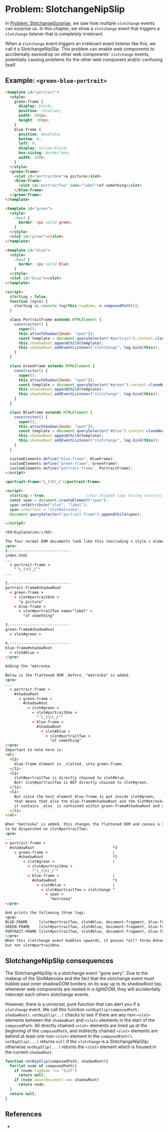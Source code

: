 # Problem: SlotchangeNipSlip

In [Problem: SlotchangeSurprise](7_Problem_SlotchangeSurprise), we saw how multiple `slotchange` 
events can surprise us. In this chapter, we show a `slotchange` event that triggers a `slotchange` 
listener that is *completely* irrelevant. 

When a `slotchange` event triggers an irrelevant event listener like this, we call it a
SlotchangeNipSlip. This problem can enable web components to accidentally eavesdrop 
on other web components' `slotchange` events, potentially causing problems for the other
web component and/or confusing itself.

## Example: `<green-blue-portrait>`

```html
<template id="portrait">
  <style>
    green-frame {
      display: block;
      position: relative;
      width: 300px;
      height: 300px;
    }
    blue-frame {
      position: absolute;
      bottom: 0;
      left: 0;
      display: inline-block;
      box-sizing: border-box;
      width: 100%;
    }
  </style>
  <green-frame>
    <slot id="portraitOne">a picture</slot>
    <blue-frame>
      <slot id="portraitTwo" name="label">of something</slot>
    </blue-frame>
  </green-frame>
</template>

<template id="green">
  <style>
    :host {
      border: 4px solid green;
    }
  </style>
  <slot id="green"></slot>
</template>

<template id="blue">
  <style>
    :host {
      border: 4px solid blue;
    }
  </style>
  <slot id="blue"></slot>
</template>

<script>
  startLog = false;
  function log(e) {
    startLog && console.log(this.tagName, e.composedPath());
  }

  class PortraitFrame extends HTMLElement {
    constructor() {
      super();
      this.attachShadow({mode: "open"});
      const template = document.querySelector("#portrait").content.cloneNode(true);
      this.shadowRoot.appendChild(template);
      this.shadowRoot.addEventListener("slotchange", log.bind(this));
    }
  }

  class GreenFrame extends HTMLElement {
    constructor() {
      super();
      this.attachShadow({mode: "open"});
      const template = document.querySelector("#green").content.cloneNode(true);
      this.shadowRoot.appendChild(template);
      this.shadowRoot.addEventListener("slotchange", log.bind(this));
    }
  }

  class BlueFrame extends HTMLElement {
    constructor() {
      super();
      this.attachShadow({mode: "open"});
      const template = document.querySelector("#blue").content.cloneNode(true);
      this.shadowRoot.appendChild(template);
      this.shadowRoot.addEventListener("slotchange", log.bind(this));
    }
  }

  customElements.define("blue-frame", BlueFrame);
  customElements.define("green-frame", GreenFrame);
  customElements.define("portrait-frame", PortraitFrame);
</script>

<portrait-frame>¯\_(ツ)_/¯</portrait-frame>

<script>
  startLog = true;                  //has skipped logs during construction, starts log here
  const span = document.createElement("span");
  span.setAttribute("slot", "label");
  span.innerText = "SlotMatroska";
  document.querySelector("portrait-frame").appendChild(span);

</script>

<h3>Explanation:</h3>

The four normal DOM documents look like this (excluding < style > elements):
<pre>
1.---------------------------
index.html
...
  < portrait-frame >
    "¯\_(ツ)_/¯"
...

2.---------------------------
portrait-frame#shadowRoot
  < green-frame >
    < slot#portraitOne >
      "a picture"
    < blue-frame >
      < slot#portraitTwo name="label" >
        "of something"

3.---------------------------
green-frame#shadowRoot
  < slot#green >

4.---------------------------
blue-frame#shadowRoot
  < slot#blue >
</pre>

Adding the "matroska

Below is the flattened DOM _before_ "matroska" is added.
<pre>
...
  < portrait-frame >
    #shadowRoot
      < green-frame >
        #shadowRoot
          < slot#green >
            < slot#portraitOne >
              "¯\_(ツ)_/¯"
            < blue-frame >
              #shadowRoot
                < slot#blue >
                  < slot#portraitTwo >
                    "of something"
</pre>
Important to note here is:
<ol>
  <li>
    blue-frame element is _slotted_ into green-frame.
  </li>
  <li>
    slot#portraitTwo is directly chained to slot#blue.
    But! slot#portraitTwo is NOT directly chained to slot#green.
  </li>
  <li>
    But since the host element blue-frame is put inside slot#green,
    that means that also the blue-frame#shadowRoot and the SlotMatroska
    it contains _also_ is contained within green-frame#shadowRoot and slot#green.
  </li>
</ol>

When "matroska" is added, this changes the flattened DOM and causes a slotchange event
to be dispatched on slot#portraitTwo:
<pre>
...
< portrait-frame >                              _
  #shadowRoot                                   *3
    < green-frame >                             |
      #shadowRoot                               *2
        < slot#green >                          |
          < slot#portraitOne >
            "¯\_(ツ)_/¯"
          < blue-frame >                        |
            #shadowRoot                         *1
              < slot#blue >                     |
                < slot#portraitTwo > slotchange ^
                  < span >
                    "matroska"
</pre>

And prints the following three logs:
<pre>
BLUE-FRAME     [slot#portraitTwo, slot#blue, document-fragment, blue-frame, slot#green, document-fragment, green-frame, document-fragment]
GREEN-FRAME    [slot#portraitTwo, slot#blue, document-fragment, blue-frame, slot#green, document-fragment, green-frame, document-fragment]
PORTRAIT-FRAME [slot#portraitTwo, slot#blue, document-fragment, blue-frame, slot#green, document-fragment, green-frame, document-fragment]
</pre>
When this slotchange event bubbles upwards, it passes *all* three #shadowRoot and slot#blue, slot#green, and slot#portraitTwo,
but not slot#portraitOne.
```

## SlotchangeNipSlip consequences

The SlotchangeNipSlip is a slotchange event "gone awry". Due to the makeup of the SlotMatroska and
the fact that the slotchange event must bubble past inner shadowDOM borders on its way up to its 
shadowRoot top, whenever web components are nested *in a lightDOM*, they will accidentally intercept 
each others slotchange events.

However, there is a universal, pure function that can alert you if a `slotchange` event.
We call this function `notNipSlip(composedPath, shadowRoot)`.
`notNipSlip(..)` checks to see if there are any non-`<slot>` elements between the `shadowRoot`
and `<slot>` elements in the start of the `composedPath`.
All directly chained `<slot>` elements are lined up *at the beginning* of the `composedPath`, and
indirectly chained `<slot>` elements are behind at least *one* non-`<slot>` element in the `composedPath()`.
`notNipSlip(...)` returns `null` if the `slotchange` is a SlotchangeNipSlip; 
otherwise `notNipSlip(...)` returns the `<slot>` element which is housed in the current `shadowRoot`.

```javascript
function notNipSlip(composedPath, shadowRoot){
  for(let node of composedPath){
    if (node.tagName !== "SLOT")
      return null;
    if (node.ownerDocument === shadowRoot)
      return node;
  }
  return null;
}
``` 

## References

 * 